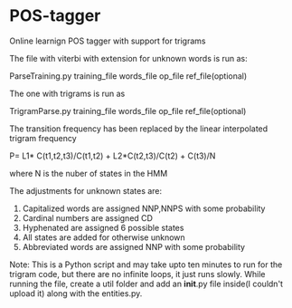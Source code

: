 # POS-tagger
Online learnign POS tagger with support for trigrams

The file with viterbi with extension for unknown words is run as:

ParseTraining.py training_file words_file op_file ref_file(optional)

The one with trigrams is run as 

TrigramParse.py training_file words_file op_file ref_file(optional)

The transition frequency has been replaced by the linear interpolated trigram frequency

P= L1* C(t1,t2,t3)/C(t1,t2) + L2*C(t2,t3)/C(t2) + C(t3)/N

where N is the nuber of states in the HMM

The adjustments for unknown states are:
1. Capitalized words are assigned NNP,NNPS with some probability
2. Cardinal numbers are assigned CD
3. Hyphenated are assigned 6 possible states
4. All states are added for otherwise unknown
5. Abbreviated words are assigned NNP with some probability

Note: This is a Python script and may take upto ten minutes to run for the trigram code, but there are no infinite loops, it just runs slowly. 
While running the file, create a util folder and add an __init__.py file inside(I couldn't upload it) along with the entities.py.

